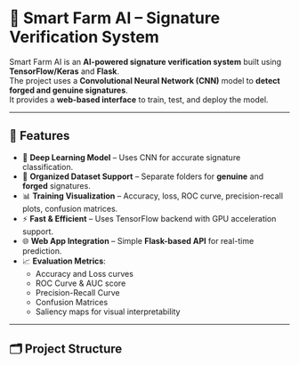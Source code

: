 # 🌾 Smart Farm AI – Signature Verification System

Smart Farm AI is an **AI-powered signature verification system** built using **TensorFlow/Keras** and **Flask**.  
The project uses a **Convolutional Neural Network (CNN)** model to **detect forged and genuine signatures**.  
It provides a **web-based interface** to train, test, and deploy the model.

---

## 🚀 Features

- 🧠 **Deep Learning Model** – Uses CNN for accurate signature classification.
- 📂 **Organized Dataset Support** – Separate folders for **genuine** and **forged** signatures.
- 📊 **Training Visualization** – Accuracy, loss, ROC curve, precision-recall plots, confusion matrices.
- ⚡ **Fast & Efficient** – Uses TensorFlow backend with GPU acceleration support.
- 🌐 **Web App Integration** – Simple **Flask-based API** for real-time prediction.
- 📈 **Evaluation Metrics**:
  - Accuracy and Loss curves
  - ROC Curve & AUC score
  - Precision-Recall Curve
  - Confusion Matrices
  - Saliency maps for visual interpretability

---

## 🗂️ Project Structure

